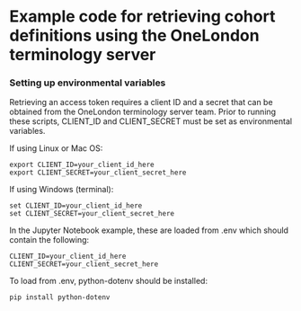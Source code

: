 # Example code for retrieving cohort definitions using the OneLondon terminology server

### Setting up environmental variables
Retrieving an access token requires a client ID and a secret that can be obtained from the OneLondon terminology server team. Prior to running these scripts, CLIENT_ID and CLIENT_SECRET must be set as environmental variables.

If using Linux or Mac OS:
```
export CLIENT_ID=your_client_id_here
export CLIENT_SECRET=your_client_secret_here
```

If using Windows (terminal):
```
set CLIENT_ID=your_client_id_here
set CLIENT_SECRET=your_client_secret_here
```

In the Jupyter Notebook example, these are loaded from .env which should contain the following:
```
CLIENT_ID=your_client_id_here
CLIENT_SECRET=your_client_secret_here
```

To load from .env, python-dotenv should be installed:
```
pip install python-dotenv
```
